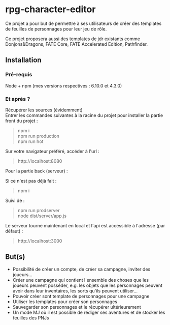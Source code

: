 # rpg-character-editor
Ce projet a pour but de permettre à ses utilisateurs de créer des templates de feuilles de personnages pour leur jeu de rôle.

Ce projet proposera aussi des templates de jdr existants comme Donjons&Dragons, FATE Core, FATE Accelerated Edition, Pathfinder.

## Installation

### Pré-requis
Node + npm (mes versions respectives : 6.10.0 et 4.3.0)

### Et après ?
Récupérer les sources (évidemment) <br/>
Entrer les commandes suivantes à la racine du projet pour installer la partie front du projet :
> npm i <br/>
  npm run production <br/>
  npm run hot

Sur votre navigateur préféré, accéder à l'url :
> http://localhost:8080

Pour la partie back (serveur) :

Si ce n'est pas déjà fait :
> npm i

Suivi de :
> npm run prodserver <br/>
  node dist/server/app.js

Le serveur tourne maintenant en local et l'api est accessible à l'adresse (par défaut) :
> http://localhost:3000

## But(s)
- Possibilité de créer un compte, de créer sa campagne, inviter des joueurs...
- Créer une campagne qui contient l'ensemble des choses que les joueurs peuvent posséder, e.g. les objets que les personnages peuvent avoir dans leur inventaires, les sorts qu'ils peuvent utiliser...
- Pouvoir créer sont template de personnages pour une campagne
- Utiliser les templates pour créer son personnages
- Sauvegarder son personnages et le récupérer ultérieurement
- Un mode MJ où il est possible de rédiger ses aventures et de stocker les feuilles des PNJs
